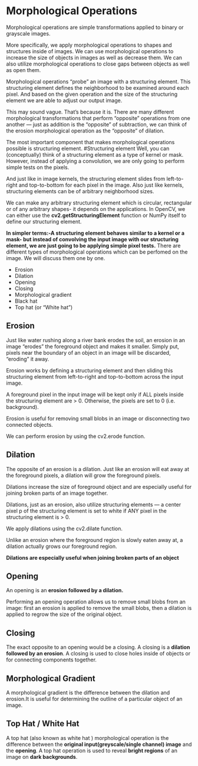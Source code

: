 # Morphological Operations
Morphological operations are simple transformations applied to binary or grayscale images.

More specifically, we apply morphological operations to shapes and structures inside of images. We can use morphological operations to increase the size of objects in images as well as decrease them. We can also utilize morphological operations to close gaps between objects as well as open them.

Morphological operations “probe” an image with a structuring element. This structuring element defines the neighborhood to be examined around each pixel. And based on the given operation and the size of the structuring element we are able to adjust our output image.

This may sound vague. That’s because it is. There are many different morphological transformations that perform “opposite” operations from one another — just as addition is the “opposite” of subtraction, we can think of the erosion morphological operation as the “opposite” of dilation.

The most important component that makes morphological operations possible is structuring element.
#Structuring element
Well, you can (conceptually) think of a structuring element as a type of kernel or mask. However, instead of applying a convolution, we are only going to perform simple tests on the pixels.

And just like in image kernels, the structuring element slides from left-to-right and top-to-bottom for each pixel in the image. Also just like kernels, structuring elements can be of arbitrary neighborhood sizes.

We can make any arbitrary structuring element which is circular, rectangular or of any arbitrary shapes- it depends on the applications.
In OpenCV, we can either use the **cv2.getStructuringElement**  function or NumPy itself to define our structuring element.


**In simpler terms:-A structuring element behaves similar to a kernel or a mask- but instead of convolving the input image with our structuring element, we are just going to be applying simple pixel tests.**
There are different types of morphological operations which can be perfomed on the image. We will discuss them one by one.
* Erosion
* Dilation
* Opening
* Closing
* Morphological gradient
* Black hat
* Top hat (or “White hat”)

## Erosion
Just like water rushing along a river bank erodes the soil, an erosion in an image “erodes” the foreground object and makes it smaller. Simply put, pixels near the boundary of an object in an image will be discarded, “eroding” it away.

Erosion works by defining a structuring element and then sliding this structuring element from left-to-right and top-to-bottom across the input image.

A foreground pixel in the input image will be kept only if ALL pixels inside the structuring element are > 0. Otherwise, the pixels are set to 0 (i.e. background).

Erosion is useful for removing small blobs in an image or disconnecting two connected objects.

We can perform erosion by using the cv2.erode  function.


## Dilation
The opposite of an erosion is a dilation. Just like an erosion will eat away at the foreground pixels, a dilation will grow the foreground pixels.

Dilations increase the size of foreground object and are especially useful for joining broken parts of an image together.

Dilations, just as an erosion, also utilize structuring elements — a center pixel p of the structuring element is set to white if ANY pixel in the structuring element is > 0.

We apply dilations using the cv2.dilate  function.

Unlike an erosion where the foreground region is slowly eaten away at, a dilation actually grows our foreground region.

**Dilations are especially useful when joining broken parts of an object** 


## Opening
An opening is an **erosion followed by a dilation.**

Performing an opening operation allows us to remove small blobs from an image: first an erosion is applied to remove the small blobs, then a dilation is applied to regrow the size of the original object.

## Closing
The exact opposite to an opening would be a closing. A closing is a **dilation followed by an erosion**.
A closing is used to close holes inside of objects or for connecting components together.


## Morphological Gradient
A morphological gradient is the difference between the dilation and erosion.It is useful for determining the outline of a particular object of an image.

## Top Hat / White Hat
A top hat (also known as white hat ) morphological operation is the difference between the **original input(greyscale/single channel) image** and the **opening**.
A top hat operation is used to reveal **bright regions** of an image on **dark backgrounds**.





